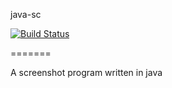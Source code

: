 java-sc

[![Build Status](https://drone.io/github.com/chocotan/java-sc/status.png)](https://drone.io/github.com/chocotan/java-sc/latest)


=======

A screenshot program written in java
